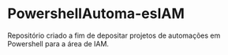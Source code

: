 # PowershellAutoma-esIAM
Repositório criado a fim de depositar projetos de automações em Powershell para a área de IAM.
